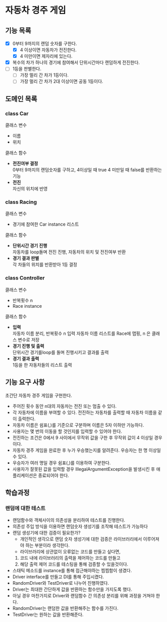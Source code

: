 # 자동차 경주 게임

## 기능 목록
- [x] 0부터 9까지의 랜덤 숫자를 구한다.
  - [x] 4 이상이면 자동차가 전진한다.
  - [x] 4 미만이면 제자리에 있는다.
- [x] 복수의 차가 하나의 경기에 참여해서 단위시간마다 랜덤하게 전진한다. 
- [ ] 1등을 판별한다.
  - [ ] 가장 멀리 간 차가 1등이다.
  - [ ] 가장 멀리 간 차가 2대 이상이면 공동 1등이다.

## 도메인 목록
### class Car

클래스 변수
- 이름
- 위치

클래스 함수
- **전진여부 결정**
<br>0부터 9까지의 랜덤숫자를 구하고, 4이상일 때 true 4 미만일 때 false를 반환하는 기능
- **전진**
<br>자신의 위치에 반영


### class Racing

클래스 변수
- 경기에 참여한 Car instance 리스트

클래스 함수
- **단위시간 경기 진행**
<br>자동차를 loop돌며 전진 진행, 자동차의 위치 및 전진여부 반환
- **경기 결과 판별**
<br>각 차들의 위치를 반환받아 1등 결정

### class Controller

클래스 변수
- 반복횟수 n
- Race instance
  
클래스 함수
- **입력**
<br>자동차 이름 분리, 반복횟수 n 입력 자동차 이름 리스트를 Race에 맵핑, n 은 클래스 변수로 저장
- **경기 진행 및 출력**
<br>단위시간 경기를loop를 돌며 진행시키고 결과를 출력
- **경기 결과 출력**
<br>1등을 한 자동차들의 리스트 출력

## 기능 요구 사항
초간단 자동차 경주 게임을 구현한다.

- 주어진 횟수 동안 n대의 자동차는 전진 또는 멈출 수 있다.
- 각 자동차에 이름을 부여할 수 있다. 전진하는 자동차를 출력할 때 자동차 이름을 같이 출력한다.
- 자동차 이름은 쉼표(,)를 기준으로 구분하며 이름은 5자 이하만 가능하다.
- 사용자는 몇 번의 이동을 할 것인지를 입력할 수 있어야 한다.
- 전진하는 조건은 0에서 9 사이에서 무작위 값을 구한 후 무작위 값이 4 이상일 경우이다.
- 자동차 경주 게임을 완료한 후 누가 우승했는지를 알려준다. 우승자는 한 명 이상일 수 있다.
- 우승자가 여러 명일 경우 쉼표(,)를 이용하여 구분한다.
- 사용자가 잘못된 값을 입력할 경우 IllegalArgumentException을 발생시킨 후 애플리케이션은 종료되어야 한다.

## 학습과정

### 랜덤에 대한 테스트
- 랜덤함수와 객체사이의 의존성을 분리하여 테스트를 진행한다.
- 의존성 주입 방식을 이용하면 랜덤숫자 생성기를 조작해 테스트가 가능하다
- 랜덤 생성기에 대한 검증이 필요한가? 
  - 개인적인 생각으로 랜덤 숫자 생성기에 대한 검증은 라이브러리에서 이루어져야 하는 부분이라 생각한다.
  - 라이브러리에 상관없이 오류없는 코드를 만들고 싶다면, 
  1. 코드 내에 라이브러리의 출력을 제어하는 코드를 만들고
  2. 해당 출력 제어 코드를 테스팅을 통해 검증할 수 있을것이다.
- 스태틱 메소드를 instance를 통해 접근해야하는 찝찝함이 생겼다.
- Driver interface를 만들고 DI를 통해 주입시켰다.
- RandomDriver와 TestDriver로 나누어 진행하였다.
- Driver는 최대한 간단하게 값을 반환하는 함수만을 가지도록 했다.
- 아닐 경우 마찬가지로 Driver와 랜덤함수 간 의존성 분리를 위해 과정을 거쳐야 한다.
- RandomDriver는 랜덤한 값을 반환해주는 함수를 가진다.
- TestDriver는 원하는 값을 반환해준다.
